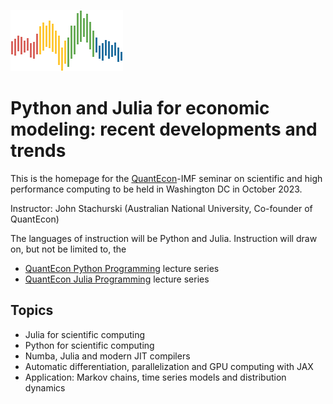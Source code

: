 
![](qe-logo-large.png)

# Python and Julia for economic modeling: recent developments and trends

This is the homepage for the [QuantEcon](https://quantecon.org/)-IMF seminar on scientific
and high performance computing to be held in Washington DC in October 2023. 

Instructor: John Stachurski (Australian National University, Co-founder of QuantEcon)

The languages of instruction will be Python and Julia.  Instruction will draw on,
but not be limited to, the 

* [QuantEcon Python Programming](https://python-programming.quantecon.org/intro.html) lecture series
* [QuantEcon Julia Programming](https://julia.quantecon.org/intro.html) lecture series


## Topics

* Julia for scientific computing
* Python for scientific computing
* Numba, Julia and modern JIT compilers
* Automatic differentiation, parallelization and GPU computing with JAX
* Application: Markov chains, time series models and distribution dynamics




